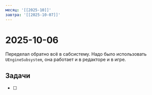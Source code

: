 ```yaml
---
месяц: '[[2025-10]]'
завтра: '[[2025-10-07]]'
---
```


# 2025-10-06

Переделал обратно всё в сабсистему. Надо было использовать `UEngineSubsystem`, она работает и в редакторе и в игре.

## Задачи

 - [ ] 
